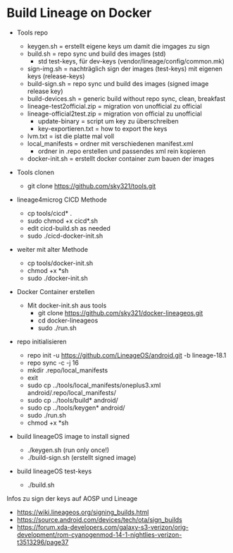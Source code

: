 # Build Lineage on Docker

- Tools repo 
	- keygen.sh = erstellt eigene keys um damit die imgages zu sign 
	- build.sh = repo sync und build des images (std)
		- std test-keys, für dev-keys (vendor/lineage/config/common.mk)
	- sign-img.sh = nachträglich sign der images (test-keys) mit eigenen keys (release-keys)
	- build-sign.sh = repo sync und build des images (signed image release key)
	- build-devices.sh = generic build without repo sync, clean, breakfast
	- lineage-test2official.zip = migration von unofficial zu official
	- lineage-official2test.zip = migration von official zu unofficial
		- update-binary = script um key zu überschreiben
		- key-exportieren.txt = how to export the keys
	- lvm.txt = ist die platte mal voll 
	- local_manifests = ordner mit verschiedenen manifest.xml
		- ordner in .repo erstellen und passendes xml rein kopieren
	- docker-init.sh = erstellt docker container zum bauen der images

- Tools clonen
	- git clone https://github.com/sky321/tools.git

- lineage4microg CICD Methode 
    - cp tools/cicd* .
    - sudo chmod +x cicd*.sh
    - edit cicd-build.sh as needed
    - sudo ./cicd-docker-init.sh

- weiter mit alter Methode 
	- cp tools/docker-init.sh
	- chmod +x *sh
	- sudo ./docker-init.sh

- Docker Container erstellen
	- Mit docker-init.sh aus tools
		- git clone https://github.com/sky321/docker-lineageos.git
		- cd docker-lineageos
		- sudo ./run.sh

- repo initialisieren
	- repo init -u https://github.com/LineageOS/android.git -b lineage-18.1
	- repo sync -c -j 16
	- mkdir .repo/local_manifests
	- exit
	- sudo cp ../tools/local_manifests/oneplus3.xml android/.repo/local_manifests/
	- sudo cp ../tools/build* android/
	- sudo cp ../tools/keygen* android/
	- sudo ./run.sh
	- chmod +x *sh

- build lineageOS image to install signed
	- ./keygen.sh (run only once!)
	- ./build-sign.sh (erstellt signed image)

- build lineageOS test-keys
	- ./build.sh

Infos zu sign der keys auf AOSP und Lineage
- https://wiki.lineageos.org/signing_builds.html
- https://source.android.com/devices/tech/ota/sign_builds
- https://forum.xda-developers.com/galaxy-s3-verizon/orig-development/rom-cyanogenmod-14-1-nightlies-verizon-t3513296/page37